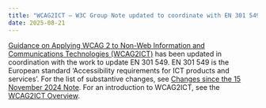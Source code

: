```yaml
---
title: "WCAG2ICT — W3C Group Note updated to coordinate with EN 301 549"
date: 2025-08-21
---
```


[Guidance on Applying WCAG 2 to Non-Web Information and Communications Technologies (WCAG2ICT)](https://www.w3.org/TR/wcag2ict-22/) has been updated in coordination with the work to update EN 301 549. EN 301 549 is the European standard ‘Accessibility requirements for ICT products and services’. For the list of substantive changes, see [Changes since the 15 November 2024 Note](https://www.w3.org/TR/wcag2ict-22/#changelog). For an introduction to WCAG2ICT, see the [WCAG2ICT Overview](https://www.w3.org/WAI/standards-guidelines/wcag/non-web-ict/).
